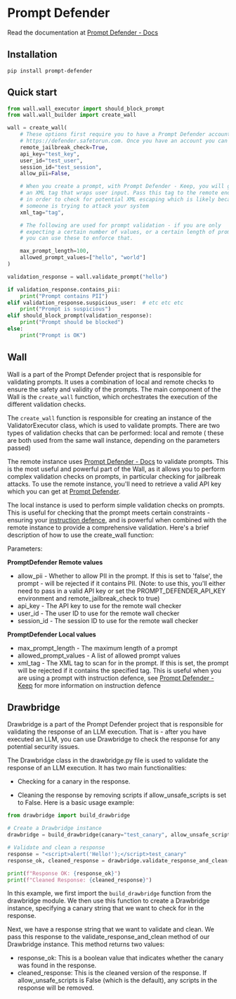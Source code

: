 # Prompt Defender

Read the documentation at [Prompt Defender - Docs](https://promptshield.readme.io/docs)

## Installation

```pip install prompt-defender```

## Quick start

```python
from wall.wall_executor import should_block_prompt
from wall.wall_builder import create_wall

wall = create_wall(
    # These options first require you to have a Prompt Defender account which you can sign up for at
    # https://defender.safetorun.com. Once you have an account you can get an API key  to use with the wall.
    remote_jailbreak_check=True,
    api_key="test_key",
    user_id="test_user",
    session_id="test_session",
    allow_pii=False,

    # When you create a prompt, with Prompt Defender - Keep, you will get
    # an XML tag that wraps user input. Pass this tag to the remote endpoint
    # in order to check for potential XML escaping which is likely because
    # someone is trying to attack your system
    xml_tag="tag",

    # The following are used for prompt validation - if you are only
    # expecting a certain number of values, or a certain length of prompt
    # you can use these to enforce that.

    max_prompt_length=100,
    allowed_prompt_values=["hello", "world"]
)

validation_response = wall.validate_prompt("hello")

if validation_response.contains_pii:
    print("Prompt contains PII")
elif validation_response.suspicious_user:  # etc etc etc
    print("Prompt is suspicious")
elif should_block_prompt(validation_response):
    print("Prompt should be blocked")
else:
    print("Prompt is OK")
```

## Wall

Wall is a part of the Prompt Defender project that is responsible for validating prompts. It uses a combination of
local and remote checks to ensure the safety and validity of the prompts. The main component of the Wall is
the `create_wall` function, which orchestrates the execution of the different validation checks.

The `create_wall` function is responsible for creating an instance of the ValidatorExecutor class,
which is used to validate prompts. There are two types of validation checks that can be performed: local and remote (
these are both used from the same wall instance, depending on the parameters passed)

The remote instance uses [Prompt Defender - Docs](https://promptshield.readme.io/docs) to validate prompts. This is the
most
useful and powerful part of the Wall, as it allows you to perform complex validation checks on prompts, in particular
checking for jailbreak attacks. To use the remote instance, you'll need to retrieve a valid API key which you
can get at [Prompt Defender](https://defender.safetorun.com/).

The local instance is used to perform simple validation checks on prompts. This is useful for checking that the prompt
meets certain constraints - ensuring your [instruction defence](https://promptshield.readme.io/docs/building-your-keep),
and is powerful when combined with the remote instance to provide a comprehensive validation. Here's a brief description
of how to use the create_wall function:

Parameters:

**PromptDefender Remote values**

* allow_pii - Whether to allow PII in the prompt. If this is set to 'false', the prompt - will be rejected if it
  contains PII. (Note: to use this, you'll either need to pass in a valid API key or set the PROMPT_DEFENDER_API_KEY
  environment and remote_jailbreak_check to true)
* api_key - The API key to use for the remote wall checker
* user_id - The user ID to use for the remote wall checker
* session_id - The session ID to use for the remote wall checker

**PromptDefender Local values**

* max_prompt_length - The maximum length of a prompt
* allowed_prompt_values - A list of allowed prompt values
* xml_tag - The XML tag to scan for in the prompt. If this is set, the prompt will be rejected if it contains
  the specified tag. This is useful when you are using a prompt with instruction defence,
  see [Prompt Defender - Keep](https://promptshield.readme.io/docs/building-your-keep) for more information on
  instruction defence

## Drawbridge

Drawbridge is a part of the Prompt Defender project that is responsible for validating the response of an LLM execution.
That is - after you have executed an LLM, you can use Drawbridge to check the response for any potential security
issues.

The Drawbridge class in the drawbridge.py file is used to validate the response of an LLM execution. It has two main
functionalities:

* Checking for a canary in the response.

* Cleaning the response by removing scripts if allow_unsafe_scripts is set to False.
  Here is a basic usage example:

```python
from drawbridge import build_drawbridge

# Create a Drawbridge instance
drawbridge = build_drawbridge(canary="test_canary", allow_unsafe_scripts=False)

# Validate and clean a response
response = "<script>alert('Hello!');</script>test_canary"
response_ok, cleaned_response = drawbridge.validate_response_and_clean(response)

print(f"Response OK: {response_ok}")
print(f"Cleaned Response: {cleaned_response}")
```

In this example, we first import the `build_drawbridge` function from the drawbridge module. We then use this function
to
create a Drawbridge instance, specifying a canary string that we want to check for in the response.

Next, we have a response string that we want to validate and clean. We pass this response to the
validate_response_and_clean method of our Drawbridge instance. This method returns two values:

* response_ok: This is a boolean value that indicates whether the canary was found in the response.
* cleaned_response: This is the cleaned version of the response. If allow_unsafe_scripts is False (which is the
  default),
  any scripts in the response will be removed.
